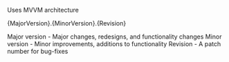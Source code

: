 Uses MVVM architecture

{MajorVersion}.{MinorVersion}.{Revision}

Major version - Major changes, redesigns, and functionality changes
Minor version - Minor improvements, additions to functionality
Revision - A patch number for bug-fixes

